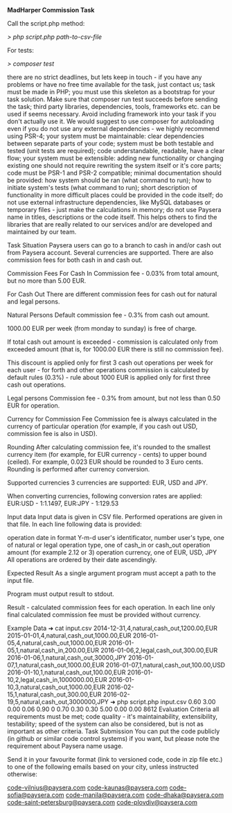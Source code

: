**MadHarper Commission Task**

Call the script.php method:

_> php script.php path-to-csv-file_

For tests:

_> composer test_



there are no strict deadlines, but lets keep in touch - if you have any problems or have no free time available for the task, just contact us;
task must be made in PHP;
you must use this skeleton as a bootstrap for your task solution. Make sure that composer run test succeeds before sending the task;
third party libraries, dependencies, tools, frameworks etc. can be used if seems necessary. Avoid including framework into your task if you don't actually use it.
We would suggest to use composer for autoloading even if you do not use any external dependencies - we highly recommend using PSR-4;
your system must be maintainable:
clear dependencies between separate parts of your code;
system must be both testable and tested (unit tests are required);
code understandable, readable, have a clear flow;
your system must be extensible:
adding new functionality or changing existing one should not require rewriting the system itself or it's core parts;
code must be PSR-1 and PSR-2 compatible;
minimal documentation should be provided:
how system should be ran (what command to run);
how to initiate system's tests (what command to run);
short description of functionality in more difficult places could be provided in the code itself;
do not use external infrastructure dependencies, like MySQL databases or temporary files - just make the calculations in memory;
do not use Paysera name in titles, descriptions or the code itself. This helps others to find the libraries that are really related to our services and/or are developed and 
maintained by our team.

Task
Situation
Paysera users can go to a branch to cash in and/or cash out from Paysera account. Several currencies are supported. There are also commission fees for both cash in and cash out.

Commission Fees
For Cash In
Commission fee - 0.03% from total amount, but no more than 5.00 EUR.

For Cash Out
There are different commission fees for cash out for natural and legal persons.

Natural Persons
Default commission fee - 0.3% from cash out amount.

1000.00 EUR per week (from monday to sunday) is free of charge.

If total cash out amount is exceeded - commission is calculated only from exceeded amount (that is, for 1000.00 EUR there is still no commission fee).

This discount is applied only for first 3 cash out operations per week for each user - for forth and other operations commission is calculated by default rules (0.3%) - 
rule about 1000 EUR is applied only for first three cash out operations.

Legal persons
Commission fee - 0.3% from amount, but not less than 0.50 EUR for operation.

Currency for Commission Fee
Commission fee is always calculated in the currency of particular operation (for example, if you cash out USD, commission fee is also in USD).

Rounding
After calculating commission fee, it's rounded to the smallest currency item (for example, for EUR currency - cents) to upper bound (ceiled). For example, 0.023 EUR should be rounded to 3 Euro cents.
Rounding is performed after currency conversion.

Supported currencies
3 currencies are supported: EUR, USD and JPY.

When converting currencies, following conversion rates are applied: EUR:USD - 1:1.1497, EUR:JPY - 1:129.53

Input data
Input data is given in CSV file. Performed operations are given in that file. In each line following data is provided:

operation date in format Y-m-d
user's identificator, number
user's type, one of natural or legal
operation type, one of cash_in or cash_out
operation amount (for example 2.12 or 3)
operation currency, one of EUR, USD, JPY
All operations are ordered by their date ascendingly.

Expected Result
As a single argument program must accept a path to the input file.

Program must output result to stdout.

Result - calculated commission fees for each operation. In each line only final calculated commission fee must be provided without currency.

Example Data
➜  cat input.csv 
2014-12-31,4,natural,cash_out,1200.00,EUR
2015-01-01,4,natural,cash_out,1000.00,EUR
2016-01-05,4,natural,cash_out,1000.00,EUR
2016-01-05,1,natural,cash_in,200.00,EUR
2016-01-06,2,legal,cash_out,300.00,EUR
2016-01-06,1,natural,cash_out,30000,JPY
2016-01-07,1,natural,cash_out,1000.00,EUR
2016-01-07,1,natural,cash_out,100.00,USD
2016-01-10,1,natural,cash_out,100.00,EUR
2016-01-10,2,legal,cash_in,1000000.00,EUR
2016-01-10,3,natural,cash_out,1000.00,EUR
2016-02-15,1,natural,cash_out,300.00,EUR
2016-02-19,5,natural,cash_out,3000000,JPY
➜  php script.php input.csv
0.60
3.00
0.00
0.06
0.90
0
0.70
0.30
0.30
5.00
0.00
0.00
8612
Evaluation Criteria
all requirements must be met;
code quality - it's maintainability, extensibility, testability; speed of the system can also be considered, but is not as important as other criteria.
Task Submission
You can put the code publicly (in github or similar code control systems) if you want, but please note the requirement about Paysera name usage.

Send it in your favourite format (link to versioned code, code in zip file etc.) to one of the following emails based on your city, unless instructed otherwise:

code-vilnius@paysera.com
code-kaunas@paysera.com
code-sofia@paysera.com
code-manila@paysera.com
code-dhaka@paysera.com
code-saint-petersburg@paysera.com
code-plovdiv@paysera.com
